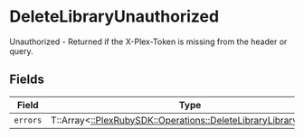 # DeleteLibraryUnauthorized

Unauthorized - Returned if the X-Plex-Token is missing from the header or query.


## Fields

| Field                                                                                                                    | Type                                                                                                                     | Required                                                                                                                 | Description                                                                                                              |
| ------------------------------------------------------------------------------------------------------------------------ | ------------------------------------------------------------------------------------------------------------------------ | ------------------------------------------------------------------------------------------------------------------------ | ------------------------------------------------------------------------------------------------------------------------ |
| `errors`                                                                                                                 | T::Array<[::PlexRubySDK::Operations::DeleteLibraryLibraryErrors](../../models/operations/deletelibrarylibraryerrors.md)> | :heavy_minus_sign:                                                                                                       | N/A                                                                                                                      |